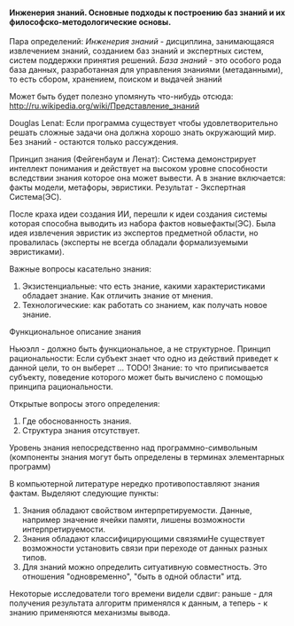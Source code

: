 #### Инженерия знаний. Основные подходы к построению баз знаний и их философско-методологические основы.

Пара определений:
*Инженерия знаний* - дисциплина, занимающаяся извлечением знаний, созданием баз знаний и экспертных
систем, систем поддержки принятия решений. *База знаний* - это особого рода база данных, разработанная
для управления знаниями (метаданными), то есть сбором,
хранением, поиском и выдачей знаний

Может быть будет полезно упомянуть что-нибудь отсюда:
http://ru.wikipedia.org/wiki/Представление_знаний

Douglas Lenat:
Если программа существует чтобы удовлетворительно решать сложные задачи она должна хорошо знать
окружающий мир. Без знаний - остаются только рассуждения.

Принцип знания (Фейгенбаум и Ленат): Система демонстрирует интеллект понимания и действует на
высоком уровне способности вследствии знания которое она может вывести. А в знание включается: факты модели,
метафоры, эвристики.
Результат - Экспертная Система(ЭС).

После краха идеи создания ИИ, перешли к идеи создания системы которая способна выводить из набора фактов новыефакты(ЭС). Была
идея извлечения эвристик из экспертов предметной области, но провалилась (эксперты не всегда
обладали формализуемыми эвристиками).

Важные вопросы касательно знания:

1) Экзистенциальные: что есть знание, какими характеристиками обладает знание. Как отличить знание от мнения.
2) Технологические: как работать со знанием, как получать новое знание.

Функциональное описание знания

Ньюэлл - должно быть функциональное, а не структурное.
Принцип рациональности: Если субъект знает что одно из
действий приведет к данной цели, то он выберет ... TODO!
Знание: то что приписывается субъекту, поведение которого может быть вычислено с помощью принципа
рациональности.

Открытые вопросы этого определения:

1) Где обоснованность знания.
2) Структура знания отсутствует.

Уровень знания непосредственно над программно-символьным (компоненты знания могут быть определены в
терминах элементарных программ)

В компьютерной литературе нередко противопоставляют знания фактам. Выделяют следующие пункты:

1) Знания обладают свойством интерпретируемости. Данные, например значение ячейки памяти, лишены возможности интерпретируемости.
2) Знания обладают классифицирующими связямиНе существует возможности установить связи при переходе от данных разных типов.
3) Для знаний можно определить ситуативную совместность.  Это отношения "одновременно", "быть в одной области" итд.
  
Некоторые исследователи того времени видели сдвиг: раньше - для получения результата алгоритм применялся к
данным, а теперь - к знанию применяются механизмы вывода.
